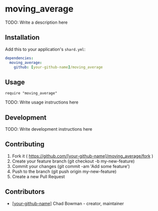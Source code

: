 # moving_average

TODO: Write a description here

## Installation

Add this to your application's `shard.yml`:

```yaml
dependencies:
  moving_average:
    github: [your-github-name]/moving_average
```

## Usage

```crystal
require "moving_average"
```

TODO: Write usage instructions here

## Development

TODO: Write development instructions here

## Contributing

1. Fork it ( https://github.com/[your-github-name]/moving_average/fork )
2. Create your feature branch (git checkout -b my-new-feature)
3. Commit your changes (git commit -am 'Add some feature')
4. Push to the branch (git push origin my-new-feature)
5. Create a new Pull Request

## Contributors

- [[your-github-name]](https://github.com/[your-github-name]) Chad Bowman - creator, maintainer
